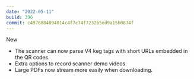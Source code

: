 ```yaml
---
date: "2022-05-11"
build: 396
commit: c4976884094014c4f7c74f7232b5ed9a15b0874f
---
```


New
- The scanner can now parse V4 keg tags with short URLs embedded in the QR codes.
- Extra options to record scanner demo videos.
- Large PDFs now stream more easily when downloading.
